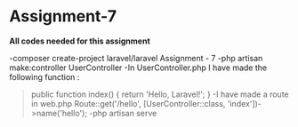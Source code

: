 # Assignment-7

**All codes needed for this assignment** 

-composer create-project laravel/laravel Assignment - 7
-php artisan make:controller UserController
-In UserController.php I have made the following function :
>    public function index() 
>    {
>        return 'Hello, Laravel!';
>    }
-I have made a route in web.php
>   Route::get('/hello', [UserController::class, 'index'])->name('hello');
-php artisan serve

